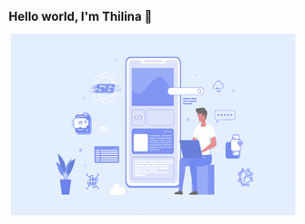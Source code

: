 ## Hello world, I'm Thilina 👋

<img align="right" alt="GIF" src="https://github.com/thilina-sanjeewa/thilina-sanjeewa/blob/main/coder.gif?raw=true" width="500" height="320" />

<!--
**thilina-sanjeewa/thilina-sanjeewa** is a ✨ _special_ ✨ repository because its `README.md` (this file) appears on your GitHub profile.

Here are some ideas to get you started:

- 🔭 I’m currently working on ...
- 🌱 I’m currently learning ...
- 👯 I’m looking to collaborate on ...
- 🤔 I’m looking for help with ...
- 💬 Ask me about ...
- 📫 How to reach me: ...
- 😄 Pronouns: ...
- ⚡ Fun fact: ...
-->
